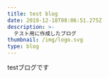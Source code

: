 ```yaml
---
title: test blog
date: 2019-12-18T08:06:51.275Z
description: >-
  テスト用に作成したブログ
thumbnail: /img/logo.svg
type: blog
---
```

testブログです
